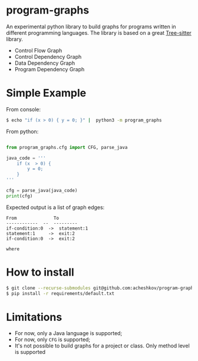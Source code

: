 # program-graphs

An experimental python library to build graphs for programs written in different programming languages. The library is based on a great [Tree-sitter](https://tree-sitter.github.io/tree-sitter/) library.

 - Control Flow Graph
 - Control Dependency Graph
 - Data Dependency Graph
 - Program Dependency Graph


# Simple Example

From console:

```bash 
$ echo "if (x > 0) { y = 0; }" |  python3 -m program_graphs
```

From python:

```python

from program_graphs.cfg import CFG, parse_java

java_code = '''
    if (x  > 0) {
        y = 0;
    }
'''

cfg = parse_java(java_code)
print(cfg)
```
Expected output is a list of graph edges:
```
From              To
------------  --  ---------
if-condition:0  ->  statement:1
statement:1     ->  exit:2
if-condition:0  ->  exit:2

where 
```

# How to install


```bash
$ git clone --recurse-submodules git@github.com:acheshkov/program-graphs.git
$ pip install -r requirements/default.txt
```


# Limitations

 - For now, only a Java language is supported;
 - For now, only `CFG` is supported;
 - It's not possible to build graphs for a project or class. Only method level is supported
